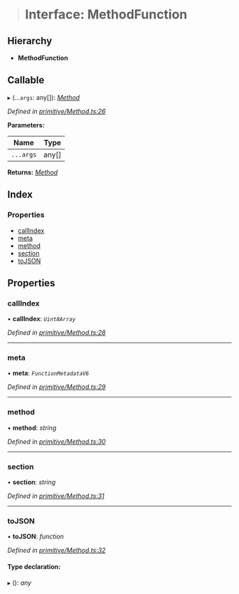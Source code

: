> # Interface: MethodFunction

## Hierarchy

* **MethodFunction**

## Callable

▸ (...`args`: any[]): *[Method](../classes/_primitive_method_.method.md)*

*Defined in [primitive/Method.ts:26](https://github.com/polkadot-js/api/blob/66ab3ac/packages/types/src/primitive/Method.ts#L26)*

**Parameters:**

Name | Type |
------ | ------ |
`...args` | any[] |

**Returns:** *[Method](../classes/_primitive_method_.method.md)*

## Index

### Properties

* [callIndex](_primitive_method_.methodfunction.md#callindex)
* [meta](_primitive_method_.methodfunction.md#meta)
* [method](_primitive_method_.methodfunction.md#method)
* [section](_primitive_method_.methodfunction.md#section)
* [toJSON](_primitive_method_.methodfunction.md#tojson)

## Properties

###  callIndex

• **callIndex**: *`Uint8Array`*

*Defined in [primitive/Method.ts:28](https://github.com/polkadot-js/api/blob/66ab3ac/packages/types/src/primitive/Method.ts#L28)*

___

###  meta

• **meta**: *`FunctionMetadataV6`*

*Defined in [primitive/Method.ts:29](https://github.com/polkadot-js/api/blob/66ab3ac/packages/types/src/primitive/Method.ts#L29)*

___

###  method

• **method**: *string*

*Defined in [primitive/Method.ts:30](https://github.com/polkadot-js/api/blob/66ab3ac/packages/types/src/primitive/Method.ts#L30)*

___

###  section

• **section**: *string*

*Defined in [primitive/Method.ts:31](https://github.com/polkadot-js/api/blob/66ab3ac/packages/types/src/primitive/Method.ts#L31)*

___

###  toJSON

• **toJSON**: *function*

*Defined in [primitive/Method.ts:32](https://github.com/polkadot-js/api/blob/66ab3ac/packages/types/src/primitive/Method.ts#L32)*

#### Type declaration:

▸ (): *any*